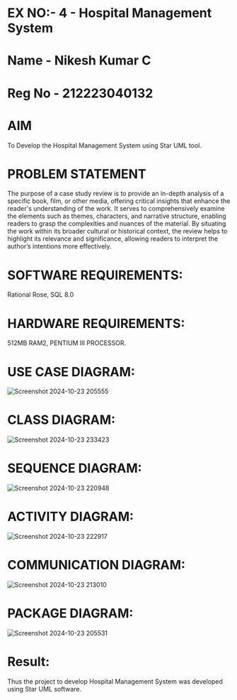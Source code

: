 # EX NO:- 4  -  Hospital Management System
# Name - Nikesh Kumar C
# Reg No - 212223040132
# AIM
To Develop the Hospital Management System using Star UML tool.
# PROBLEM STATEMENT
The purpose of a case study review is to provide an in-depth analysis of a specific book, film, or other media, offering critical insights that enhance the reader's understanding of the work. It serves to comprehensively examine the elements such as themes, characters, and narrative structure, enabling readers to grasp the complexities and nuances of the material. By situating the work within its broader cultural or historical context, the review helps to highlight its relevance and significance, allowing readers to interpret the author’s intentions more effectively. 
 
# SOFTWARE REQUIREMENTS:
Rational Rose,
SQL 8.0
# HARDWARE REQUIREMENTS:
512MB RAM2, PENTIUM III PROCESSOR.

# USE CASE DIAGRAM:

![Screenshot 2024-10-23 205555](https://github.com/user-attachments/assets/7dd0c0ef-7efe-48a1-8f33-2f96c2abdd6f)

# CLASS DIAGRAM:

![Screenshot 2024-10-23 233423](https://github.com/user-attachments/assets/f1804a7d-f8cf-499a-a077-6903e7c9b08d)

# SEQUENCE DIAGRAM:

![Screenshot 2024-10-23 220948](https://github.com/user-attachments/assets/905e93b8-31e4-4812-8e62-0c6001b7b1e4)

# ACTIVITY DIAGRAM:

![Screenshot 2024-10-23 222917](https://github.com/user-attachments/assets/675d3c6b-d37e-4ddd-a440-d20d76b4aba6)

# COMMUNICATION DIAGRAM:

![Screenshot 2024-10-23 213010](https://github.com/user-attachments/assets/b6a2f123-54fd-4eaf-b351-8d1dcead0645)

# PACKAGE DIAGRAM: 

![Screenshot 2024-10-23 205531](https://github.com/user-attachments/assets/353b79c4-b32c-4064-b311-1e6eb3d37a8d)

# Result:
 
Thus the project to develop Hospital Management System was developed using Star UML software.
